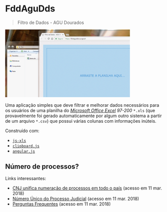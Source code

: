 # FddAguDds

> Filtro de Dados - AGU Dourados

<img src="./example.gif" width="400" />

Uma aplicação simples que deve filtrar e melhorar dados necessários para os usuários de uma planilha do *[Microsoft Office Excel](https://goo.gl/NNxcc6) 97-200* `*.xls` (que provavelmente foi gerado automaticamente por algum outro sistema a partir de um arquivo `*.csv`) que possui várias colunas com informações inúteis.

Construído com:

- [`js-xls`](https://git.io/xls)
- [`clipboard.js`](https://git.io/cbjs)
- [`angular.js`](https://git.io/2NYrjw)

## Número de processos?

Links interessantes:

- [CNJ unifica numeração de processos em todo o país](https://goo.gl/NbtRLo) (acesso em 11 mar. 2018)
- [Número Único do Processo Judicial](https://goo.gl/FsJxTh) (acesso em 11 mar. 2018)
- [Perguntas Frequentes](https://goo.gl/xfuusR) (acesso em 11 mar. 2018)
